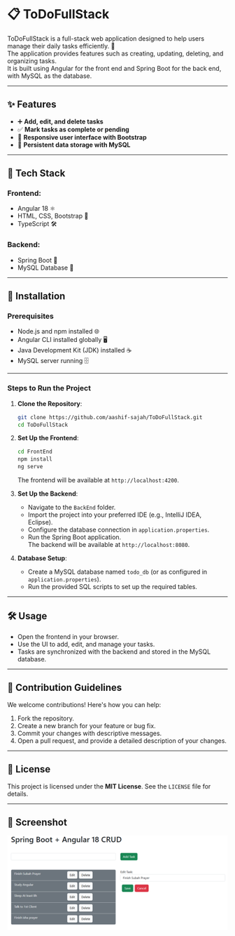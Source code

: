 
# 📋 ToDoFullStack

ToDoFullStack is a full-stack web application designed to help users manage their daily tasks efficiently. 📝  
The application provides features such as creating, updating, deleting, and organizing tasks.  
It is built using Angular for the front end and Spring Boot for the back end, with MySQL as the database.

---

## ✨ Features
- ➕ **Add, edit, and delete tasks**
- ✅ **Mark tasks as complete or pending**
- 🎨 **Responsive user interface with Bootstrap**
- 💾 **Persistent data storage with MySQL**

---

## 🔧 Tech Stack

### **Frontend:**  
- Angular 18 ⚛️  
- HTML, CSS, Bootstrap 🎨  
- TypeScript 🛠️  

### **Backend:**  
- Spring Boot 🌱  
- MySQL Database 💾  

---

## 🚀 Installation

### Prerequisites  
- Node.js and npm installed 🌐  
- Angular CLI installed globally 🖥️  
- Java Development Kit (JDK) installed ☕  
- MySQL server running 🗄️  

---

### Steps to Run the Project

1. **Clone the Repository**:  
   ```bash  
   git clone https://github.com/aashif-sajah/ToDoFullStack.git  
   cd ToDoFullStack  
   ```

2. **Set Up the Frontend**:  
   ```bash  
   cd FrontEnd  
   npm install  
   ng serve  
   ```  
   The frontend will be available at `http://localhost:4200`.

3. **Set Up the Backend**:  
   - Navigate to the `BackEnd` folder.  
   - Import the project into your preferred IDE (e.g., IntelliJ IDEA, Eclipse).  
   - Configure the database connection in `application.properties`.  
   - Run the Spring Boot application.  
   The backend will be available at `http://localhost:8080`.

4. **Database Setup**:  
   - Create a MySQL database named `todo_db` (or as configured in `application.properties`).  
   - Run the provided SQL scripts to set up the required tables.

---

## 🛠️ Usage

- Open the frontend in your browser.  
- Use the UI to add, edit, and manage your tasks.  
- Tasks are synchronized with the backend and stored in the MySQL database.

---

## 🤝 Contribution Guidelines

We welcome contributions! Here's how you can help:  

1. Fork the repository.  
2. Create a new branch for your feature or bug fix.  
3. Commit your changes with descriptive messages.  
4. Open a pull request, and provide a detailed description of your changes.  

---

## 📜 License

This project is licensed under the **MIT License**. See the `LICENSE` file for details.

---

## 📸 Screenshot  

![Screenshot](FrontEnd/toDo-frontEnd/screenshots/sample.png)  



